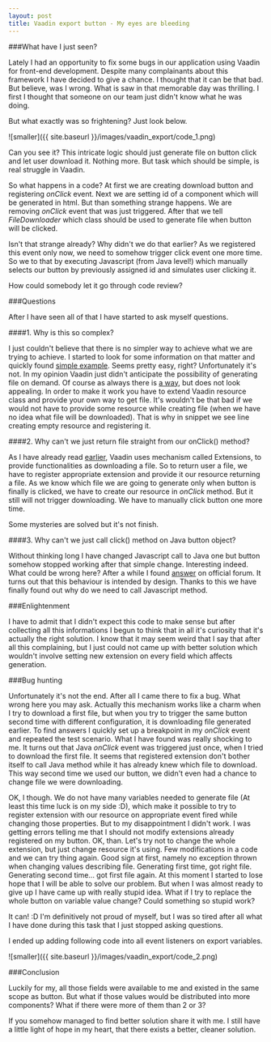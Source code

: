 ```yaml
---
layout: post
title: Vaadin export button - My eyes are bleeding
---
```


###What have I just seen?

Lately I had an opportunity to fix some bugs in our application using Vaadin for front-end development. Despite many complainants about this framework I have decided to give a chance. I thought that it can be that bad. But believe, was I wrong. What is saw in that memorable day was thrilling. I first I thought that someone on our team just didn't know what he was doing.

But what exactly was so frightening? Just look below.

![smaller]({{ site.baseurl }}/images/vaadin_export/code_1.png)

Can you see it? This intricate logic should just generate file on button click and let user download it. Nothing more. But task which should be simple, is real struggle in Vaadin.

So what happens in a code? At first we are creating download button and registering _onClick_ event. Next we are setting id of a component which will be generated in html. But than something strange happens. We are removing _onClick_ event that was just triggered. After that we tell _FileDownloader_ which class should be used to generate file when button will be clicked.

Isn't that strange already? Why didn't we do that earlier?  As we registered this event only now, we need to somehow trigger click event one more time. So we to that by executing Javascript (from Java level!) which manually selects our button by previously assigned id and simulates user clicking it.

How could somebody let it go through code review?

###Questions

After I have seen all of that I have started to ask myself questions.

####1. Why is this so complex?

I just couldn't believe that there is no simpler way to achieve what we are trying to achieve. I started to look for some information on that matter and quickly found [simple example](https://subscription.packtpub.com/book/application_development/9781782162261/6/ch06lvl1sec105/file-download). Seems pretty easy, right? Unfortunately it's not. In my opinion Vaadin just didn't anticipate the possibility of generating file on demand. Of course as always there is [a way](https://vaadin.com/forum#!/thread/2864064), but does not  look appealing. In order to make it work you have to extend Vaadin resource class and provide your own way to get file. It's wouldn't be that bad if we would not have to provide some resource while creating file (when we have no idea what file will be downloaded). That is why in snippet we see line creating empty resource and registering it.

####2. Why can't we just return file straight from our onClick() method? 

As I have already read [earlier](https://subscription.packtpub.com/book/application_development/9781782162261/6/ch06lvl1sec105/file-download), Vaadin uses mechanism called Extensions, to provide functionalities as downloading a file. So to return user a file, we have to register appropriate extension and provide it our resource returning a file. As we know which file we are going to generate only when button is finally is clicked, we have to create our resource in _onClick_ method. But it still will not trigger downloading. We have to manually click button one more time.

Some mysteries are solved but it's not finish.

####3. Why can't we just call click() method on Java button object?

Without thinking long I have changed Javascript call to Java one but button somehow stopped working after that simple change. Interesting indeed. What could be wrong here? After a while I found [answer](https://vaadin.com/forum/#!/thread/3991491) on official forum. It turns out that this behaviour is intended by design. Thanks to this we have finally found out why do we need to call Javascript method.

###Enlightenment

I have to admit that I didn't expect this code to make sense but after collecting all this informations I begun to think that in all it's curiosity that it's actually the right solution. I know that it may seem weird that I say that after all this complaining, but I just could not came up with better solution which wouldn't involve setting new extension on every field which affects generation.

###Bug hunting

Unfortunately it's not the end. After all I came there to fix a bug. What wrong here you may ask. Actually this mechanism works like a charm when I try to download a first file, but when you try to trigger the same button second time with different configuration, it is downloading file generated earlier. To find answers I quickly set up a breakpoint in my _onClick_ event and repeated the test scenario. What I have found was really shocking to me. It turns out that Java _onClick_ event was triggered just once, when I tried to download the first file. It seems that registered extension don't bother itself to call Java method while it has already knew which file to download. This way second time we used our button, we didn't even had a chance to change file we were downloading.

OK, I though. We do not have many variables needed to generate file (At least this time luck is on my side :D), which make it possible to try to register extension with our resource on appropriate event fired while changing those properties. But to my disappointment I didn't work. I was getting errors telling me that I should not modify extensions already registered on my button. OK, than. Let's try not to change the whole extension, but just change resource it's using. Few modifications in a code and we can try thing again. Good sign at first, namely no exception thrown when changing values describing file. Generating first time, got right file. Generating second time... got first file again. At this moment I started to lose hope that I will be able to solve our problem. But when I was almost ready to give up I have came up with really stupid idea. What if I try to replace the whole button on variable value change? Could something so stupid work?

It can! :D I'm definitively not proud of myself, but I was so tired after all what I have done during this task that I just stopped asking questions.

I ended up adding following code into all event listeners on export variables.

![smaller]({{ site.baseurl }}/images/vaadin_export/code_2.png)

###Conclusion

Luckily for my, all those fields were available to me and existed in the same scope as button. But what if those values would be distributed into more components? What if there were more of them than 2 or 3?

If you somehow managed to find better solution share it with me. I still have a little light of hope in my heart, that there exists a better, cleaner solution.